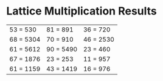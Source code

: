# Lattice Multiplication Results

|   |   |   |
|---|---|---|
| 53 = 530 | 81 = 891 | 36 = 720 |
| 68 = 5304 | 70 = 910 | 46 = 2530 |
| 61 = 5612 | 90 = 5490 | 23 = 460 |
| 67 = 1876 | 23 = 253 | 11 = 957 |
| 61 = 1159 | 43 = 1419 | 16 = 976 |
